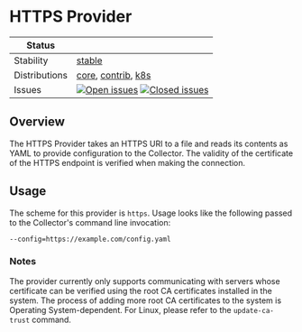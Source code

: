# HTTPS Provider

<!-- status autogenerated section -->
| Status        |           |
| ------------- |-----------|
| Stability     | [stable]  |
| Distributions | [core], [contrib], [k8s] |
| Issues        | [![Open issues](https://img.shields.io/github/issues-search/open-telemetry/opentelemetry-collector?query=is%3Aissue%20is%3Aopen%20label%3Aprovider%2Fhttpsprovider%20&label=open&color=orange&logo=opentelemetry)](https://github.com/open-telemetry/opentelemetry-collector/issues?q=is%3Aopen+is%3Aissue+label%3Aprovider%2Fhttpsprovider) [![Closed issues](https://img.shields.io/github/issues-search/open-telemetry/opentelemetry-collector?query=is%3Aissue%20is%3Aclosed%20label%3Aprovider%2Fhttpsprovider%20&label=closed&color=blue&logo=opentelemetry)](https://github.com/open-telemetry/opentelemetry-collector/issues?q=is%3Aclosed+is%3Aissue+label%3Aprovider%2Fhttpsprovider) |

[stable]: https://github.com/open-telemetry/opentelemetry-collector/blob/main/docs/component-stability.md#stable
[core]: https://github.com/open-telemetry/opentelemetry-collector-releases/tree/main/distributions/otelcol
[contrib]: https://github.com/open-telemetry/opentelemetry-collector-releases/tree/main/distributions/otelcol-contrib
[k8s]: https://github.com/open-telemetry/opentelemetry-collector-releases/tree/main/distributions/otelcol-k8s
<!-- end autogenerated section -->

## Overview

The HTTPS Provider takes an HTTPS URI to a file and reads its contents as YAML
to provide configuration to the Collector. The validity of the certificate of
the HTTPS endpoint is verified when making the connection.

## Usage

The scheme for this provider is `https`. Usage looks like the following passed
to the Collector's command line invocation:

```text
--config=https://example.com/config.yaml
```

### Notes

The provider currently only supports communicating with servers whose
certificate can be verified using the root CA certificates installed in the
system. The process of adding more root CA certificates to the system is
Operating System-dependent. For Linux, please refer to the `update-ca-trust`
command.
